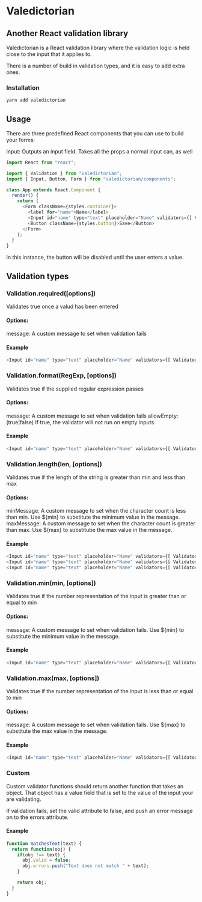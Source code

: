 # Valedictorian
## Another React validation library

Valedictorian is a React validation library where the validation logic is held close to the input that it applies to.

There is a number of build in validation types, and it is easy to add extra ones.

### Installation
```bash
yarn add valedictorian
```

## Usage

There are three predefined React components that you can use to build your forms:

Input: Outputs an input field. Takes all the props a normal input can, as well

```javascript
import React from "react";

import { Validation } from "valedictorian";
import { Input, Button, Form } from "valedictorian/components";

class App extends React.Component {
  render() {
    return (
      <Form className={styles.container}>
        <label for="name">Name</label>
        <Input id="name" type="text" placeholder="Name" validators={[ Validation.required() ]} />
        <Button className={styles.button}>Save</Button>
      </Form>
    );
  }
}
```

In this instance, the button will be disabled until the user enters a value.

## Validation types

### Validation.required([options])

Validates true once a valud has been entered

#### Options:

message: A custom message to set when validation fails

#### Example

```javascript
<Input id="name" type="text" placeholder="Name" validators={[ Validator.required() ]} />
```

### Validation.format(RegExp, [options])

Validates true if the supplied regular expression passes

#### Options:

message: A custom message to set when validation fails
allowEmpty: (true|false) If true, the validator will not run on empty inputs.

#### Example

```javascript
<Input id="name" type="text" placeholder="Name" validators={[ Validator.format(/[a-z]+/) ]} />
```

### Validation.length(len, [options])

Validates true if the length of the string is greater than min and less than max

#### Options:

minMessage: A custom message to set when the character count is less than min. Use ${min} to substitute the minimum value in the message.
maxMessage: A custom message to set when the character count is greater than max. Use ${max} to substitube the max value in the message.

#### Example

```javascript
<Input id="name" type="text" placeholder="Name" validators={[ Validator.length({ min: 5 }) ]} />
<Input id="name" type="text" placeholder="Name" validators={[ Validator.length({ max: 5 }) ]} />
<Input id="name" type="text" placeholder="Name" validators={[ Validator.length({ min: 3, max: 5 }) ]} />
```

### Validation.min(min, [options])

Validates true if the number representation of the input is greater than or equal to min

#### Options:

message: A custom message to set when validation fails. Use ${min} to substitute the minimum value in the message.

#### Example

```javascript
<Input id="name" type="text" placeholder="Name" validators={[ Validator.min(5) ]} />
```

### Validation.max(max, [options])

Validates true if the number representation of the input is less than or equal to min

#### Options:

message: A custom message to set when validation fails. Use ${max} to substitute the max value in the message.

#### Example

```javascript
<Input id="name" type="text" placeholder="Name" validators={[ Validator.max(5) ]} />
```

### Custom

Custom validator functions should return another function that takes an object. That object
has a value field that is set to the value of the input your are validating.

If validation fails, set the valid attribute to false, and push an error message on to the errors attribute.

#### Example

```javascript
function matchesText(text) {
  return function(obj) {
    if(obj !== text) {
      obj.valid = false;
      obj.errors.push("Text does not match " + text);
    }

    return obj;
  }
}
```

